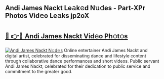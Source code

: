 ## Andi James Nackt Le𝚊k𝚎d N𝚞𝚍es - Part-XPr Photos Vid𝚎o Le𝚊ks jp2oX

# <h2><a href="http://fb92xw.evod.top/?m=Andi+James+Nackt">🔗 👉🔴 Andi James Nackt Vid𝚎o Ph𝚘t𝚘s</a></h2>

[![Andi James Nackt N𝚞d𝚎s](https://i.imgur.com/8V9OHl7.gif)](http://fb92xw.evod.top/?m=Andi+James+Nackt)
Online entertainer Andi James Nackt and digital artist, celebrated for disseminating dance and lifestyle content through collaborative dance performances and short videos. Public servant Andi James Nackt, celebrated for their dedication to public service and commitment to the greater good. 
